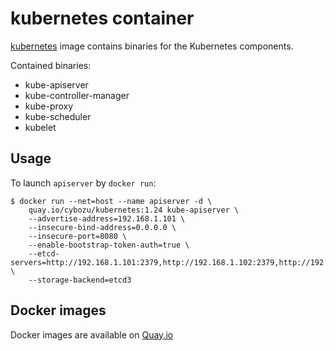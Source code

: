 kubernetes container
===================

[kubernetes](https://github.com/kubernetes/kubernetes) image contains binaries for the Kubernetes components.

Contained binaries:

- kube-apiserver
- kube-controller-manager
- kube-proxy
- kube-scheduler
- kubelet

Usage
-----

To launch `apiserver` by `docker run`:

    $ docker run --net=host --name apiserver -d \
        quay.io/cybozu/kubernetes:1.24 kube-apiserver \
        --advertise-address=192.168.1.101 \
        --insecure-bind-address=0.0.0.0 \
        --insecure-port=8080 \
        --enable-bootstrap-token-auth=true \
        --etcd-servers=http://192.168.1.101:2379,http://192.168.1.102:2379,http://192.168.1.103:2379 \
        --storage-backend=etcd3
 
Docker images
-------------

Docker images are available on [Quay.io](https://quay.io/repository/cybozu/kubernetes)
